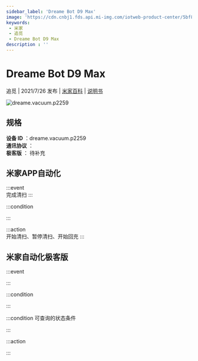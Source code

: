 ```yaml
---
sidebar_label: 'Dreame Bot D9 Max'
image: 'https://cdn.cnbj1.fds.api.mi-img.com/iotweb-product-center/5bf8c6945e2b948c17f0fd6875f1e921_1622632112255.png?GalaxyAccessKeyId=AKVGLQWBOVIRQ3XLEW&Expires=9223372036854775807&Signature=BVtuCYWEwXefhGXVn3S0nU+Mpoc='
keywords: 
 - 米家
 - 追觅
 - Dreame Bot D9 Max
description : ''
---
```

# Dreame Bot D9 Max

追觅 | 2021/7/26 发布 | [米家百科](https://home.mi.com/webapp/content/baike/product/index.html?model=dreame.vacuum.p2259) | [说明书](https://home.mi.com/views/introduction.html?model=dreame.vacuum.p2259&region=cn)

![dreame.vacuum.p2259](https://cdn.cnbj1.fds.api.mi-img.com/iotweb-product-center/5bf8c6945e2b948c17f0fd6875f1e921_1622632112255.png?GalaxyAccessKeyId=AKVGLQWBOVIRQ3XLEW&Expires=9223372036854775807&Signature=BVtuCYWEwXefhGXVn3S0nU+Mpoc=)

## 规格  
> 
**设备 ID** ：dreame.vacuum.p2259  
**通讯协议** ：  
**极客版**  ： 待补充 


## 米家APP自动化  

:::event  
完成清扫
:::

:::condition  

:::

:::action   
开始清扫、暂停清扫、开始回充
:::

## 米家自动化极客版  

:::event  

:::

:::condition  

:::

:::condition 可查询的状态条件  

:::

:::action  

:::

        
